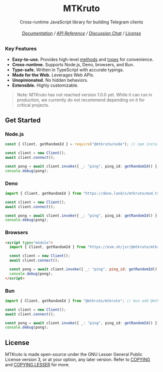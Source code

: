 <div align="center">

# MTKruto

Cross-runtime JavaScript library for building Telegram clients

###### [Documentation](https://mtkruto.deno.dev) / [API Reference](https://deno.land/x/mtkruto/mod.ts) / [Discussion Chat](https://t.me/MTKrutoChat) / [License](#license)

</div>

### Key Features

- **Easy-to-use.** Provides high-level [methods](https://mtkruto.deno.dev/methods) and [types](https://mtkruto.deno.dev/types) for convenience.
- **Cross-runtime.** Supports Node.js, Deno, browsers, and Bun.
- **Type-safe.** Written in TypeScript with accurate typings.
- **Made for the Web.** Leverages Web APIs.
- **Unopinionated.** No hidden behaviors.
- **Extensible.** Highly customizable.

> Note: MTKruto has not reached version 1.0.0 yet. While it can run in production, we currently do not recommend depending on it for critical projects.

## Get Started

### Node.js

```ts
const { Client, getRandomId } = require("@mtkruto/node"); // npm install @mtkruto/node

const client = new Client();
await client.connect();

const pong = await client.invoke({ _: "ping", ping_id: getRandomId() });
console.debug(pong);
```

### Deno

```ts
import { Client, getRandomId } from "https://deno.land/x/mtkruto/mod.ts";

const client = new Client();
await client.connect();

const pong = await client.invoke({ _: "ping", ping_id: getRandomId() });
console.debug(pong);
```

### Browsers

```html
<script type="module">
  import { Client, getRandomId } from "https://esm.sh/jsr/@mtkruto/mtkruto";

  const client = new Client();
  await client.connect();

  const pong = await client.invoke({ _: "ping", ping_id: getRandomId() });
  console.debug(pong);
</script>
```

### Bun

```ts
import { Client, getRandomId } from "@mtkruto/mtkruto"; // bun add @mtkruto/node

const client = new Client();
await client.connect();

const pong = await client.invoke({ _: "ping", ping_id: getRandomId() });
console.debug(pong);
```

## License

MTKruto is made open-source under the GNU Lesser General Public License version 3, or at your option, any later version. Refer to [COPYING](./COPYING) and [COPYING.LESSER](./COPYING.LESSER) for more.
